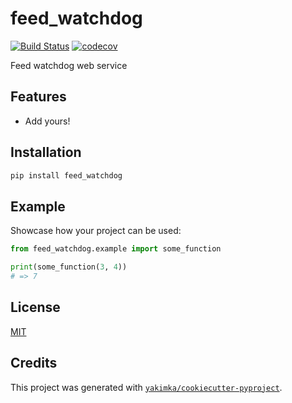 # feed_watchdog

[![Build Status](https://github.com/yakimka/feed_watchdog/actions/workflows/workflow-ci.yml/badge.svg?branch=master&event=push)](https://github.com/yakimka/feed_watchdog/actions/workflows/workflow-ci.yml)
[![codecov](https://codecov.io/gh/yakimka/feed_watchdog/branch/master/graph/badge.svg)](https://codecov.io/gh/yakimka/feed_watchdog)

Feed watchdog web service


## Features

- Add yours!


## Installation

```bash
pip install feed_watchdog
```


## Example

Showcase how your project can be used:

```python
from feed_watchdog.example import some_function

print(some_function(3, 4))
# => 7
```

## License

[MIT](https://github.com/yakimka/feed_watchdog/blob/master/LICENSE)


## Credits

This project was generated with [`yakimka/cookiecutter-pyproject`](https://github.com/yakimka/cookiecutter-pyproject).
